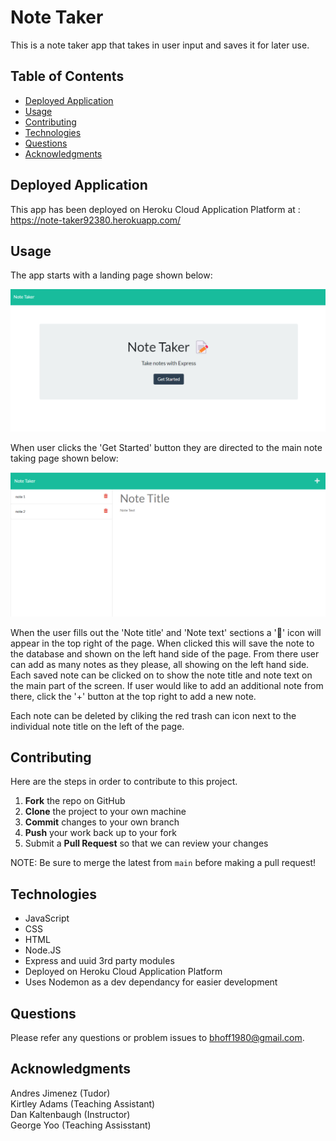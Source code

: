 # Note Taker 
This is a note taker app that takes in user input and saves it for later use. 

## Table of Contents
- [Deployed Application](#Deployed)
- [Usage](#Usage)
- [Contributing](#Contributing)
- [Technologies](#Technologies)
- [Questions](#Questions)
- [Acknowledgments](#Acknowledgments)

## Deployed Application
This app has been deployed on Heroku Cloud Application Platform at : <br>
https://note-taker92380.herokuapp.com/

## Usage 
The app starts with a landing page shown below:

<img src="./Assets/landing.png" alt ="landing page"> <br>

When user clicks the 'Get Started' button they are directed to the main note taking page shown below:

<img src="./Assets/notes.png" alt ="notes page"> <br>

When the user fills out the 'Note title' and 'Note text' sections a '💾' icon will appear in the top right of the page. When clicked this will save the note to the database and shown on the left hand side of the page. From there user can add as many notes as they please, all showing on the left hand side. Each saved note can be clicked on to show the note title and note text on the main part of the screen. If user would like to add an additional note from there, click the '+' button at the top right to add a new note.

Each note can be deleted by cliking the red trash can icon next to the individual note title on the left of the page. 

## Contributing 
Here are the steps in order to contribute to this project.
1. **Fork** the repo on GitHub
2. **Clone** the project to your own machine
3. **Commit** changes to your own branch
4. **Push** your work back up to your fork
5. Submit a **Pull Request** so that we can review your changes

NOTE: Be sure to merge the latest from `main` before making a pull request!

## Technologies
- JavaScript
- CSS
- HTML
- Node.JS
- Express and uuid 3rd party modules 
- Deployed on Heroku Cloud Application Platform
- Uses Nodemon as a dev dependancy for easier development  

## Questions
Please refer any questions or problem issues to bhoff1980@gmail.com.

## Acknowledgments
Andres Jimenez (Tudor) <br>
Kirtley Adams (Teaching Assistant) <br>
Dan Kaltenbaugh (Instructor)<br>
George Yoo (Teaching Assisstant)